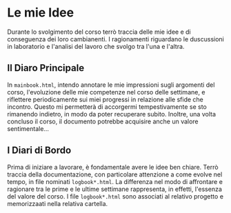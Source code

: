 # Le mie Idee

Durante lo svolgimento del corso terrò traccia delle mie idee e di conseguenza dei loro cambianenti. I ragionamenti riguardano le duscussioni in laboratorio e l'analisi del lavoro che svolgo tra l'una e l'altra.

## Il Diaro Principale

In `mainbook.html`, intendo annotare le mie impressioni sugli argomenti del corso, l'evoluzione delle mie competenze nel corso delle settimane, e riflettere periodicamente sui miei progressi in relazione alle sfide che incontro. Questo mi permetterà di accorgermi tempestivamente se sto rimanendo indietro, in modo da poter recuperare subito. Inoltre, una volta concluso il corso, il documento potrebbe acquisire anche un valore sentimentale...

## I Diari di Bordo

Prima di iniziare a lavorare, è fondamentale avere le idee ben chiare. Terrò traccia della documentazione, con particolare attenzione a come evolve nel tempo, in file nominati `logbook*.html`. La differenza nel modo di affrontare e ragionare tra le prime e le ultime settimane rappresenta, in effetti, l'essenza del valore del corso. I file `logbook*.html` sono associati al relativo progetto e memorizzaati nella relativa cartella.
